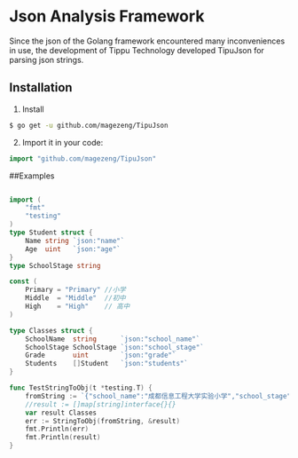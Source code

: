 # Json Analysis Framework
Since the json of the Golang framework encountered many inconveniences in use, the development of Tippu Technology developed TipuJson for parsing json strings.
## Installation
1. Install
```sh
$ go get -u github.com/magezeng/TipuJson
```
2. Import it in your code:

```go
import "github.com/magezeng/TipuJson"
```
##Examples
```go

import (
	"fmt"
	"testing"
)
type Student struct {
	Name string `json:"name"`
	Age  uint   `json:"age"`
}
type SchoolStage string

const (
	Primary = "Primary" //小学
	Middle  = "Middle"  //初中
	High    = "High"    // 高中
)

type Classes struct {
	SchoolName  string      `json:"school_name"`
	SchoolStage SchoolStage `json:"school_stage"`
	Grade       uint        `json:"grade"`
	Students    []Student   `json:"students"`
}

func TestStringToObj(t *testing.T) {
	fromString := `{"school_name":"成都信息工程大学实验小学","school_stage":"小学","grade":3,"students":[{"name":"小明","age":10},{"name":"小张","age":10},{"name":"小李","age":10}]}`
	//result := []map[string]interface{}{}
	var result Classes
	err := StringToObj(fromString, &result)
	fmt.Println(err)
	fmt.Println(result)
}
```
